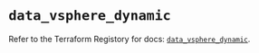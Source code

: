 # `data_vsphere_dynamic`

Refer to the Terraform Registory for docs: [`data_vsphere_dynamic`](https://registry.terraform.io/providers/hashicorp/vsphere/2.5.1/docs/data-sources/dynamic).
